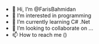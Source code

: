 - 👋 Hi, I’m @FarisBahmidan
- 👀 I’m interested in programming
- 🌱 I’m currently learning C# .Net
- 💞️ I’m looking to collaborate on ...
- 📫 How to reach me ()

<!---
FarisBahmidan/FarisBahmidan is a ✨ special ✨ repository because its `README.md` (this file) appears on your GitHub profile.
You can click the Preview link to take a look at your changes.
--->
